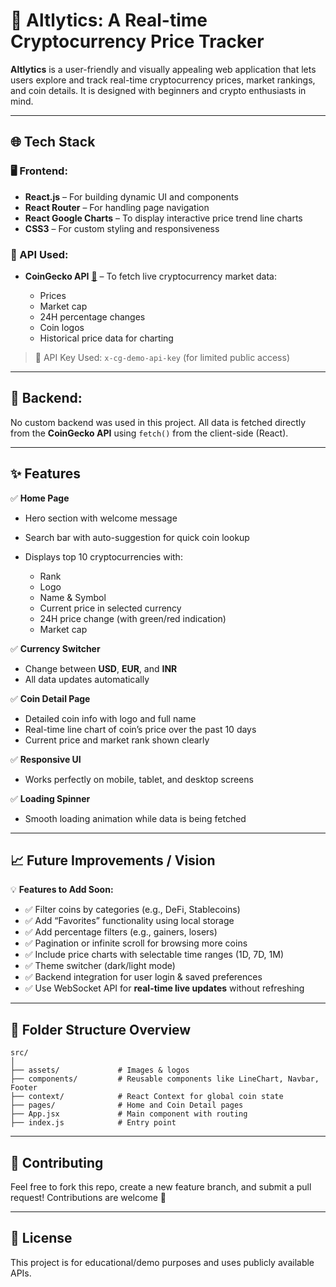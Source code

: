 # 🚀 Altlytics: A Real-time Cryptocurrency Price Tracker

**Altlytics** is a user-friendly and visually appealing web application that lets users explore and track real-time cryptocurrency prices, market rankings, and coin details. It is designed with beginners and crypto enthusiasts in mind.

---

## 🌐 Tech Stack

### 🖥️ Frontend:

* **React.js** – For building dynamic UI and components
* **React Router** – For handling page navigation
* **React Google Charts** – To display interactive price trend line charts
* **CSS3** – For custom styling and responsiveness

### 🔌 API Used:

* **CoinGecko API** [🔗](https://www.coingecko.com/en/api) – To fetch live cryptocurrency market data:

  * Prices
  * Market cap
  * 24H percentage changes
  * Coin logos
  * Historical price data for charting

> 🔐 API Key Used: `x-cg-demo-api-key` (for limited public access)

---

## 🔧 Backend:

No custom backend was used in this project.
All data is fetched directly from the **CoinGecko API** using `fetch()` from the client-side (React).

---

## ✨ Features

✅ **Home Page**

* Hero section with welcome message
* Search bar with auto-suggestion for quick coin lookup
* Displays top 10 cryptocurrencies with:

  * Rank
  * Logo
  * Name & Symbol
  * Current price in selected currency
  * 24H price change (with green/red indication)
  * Market cap

✅ **Currency Switcher**

* Change between **USD**, **EUR**, and **INR**
* All data updates automatically

✅ **Coin Detail Page**

* Detailed coin info with logo and full name
* Real-time line chart of coin’s price over the past 10 days
* Current price and market rank shown clearly

✅ **Responsive UI**

* Works perfectly on mobile, tablet, and desktop screens

✅ **Loading Spinner**

* Smooth loading animation while data is being fetched

---

## 📈 Future Improvements / Vision

💡 **Features to Add Soon:**

* ✅ Filter coins by categories (e.g., DeFi, Stablecoins)
* ✅ Add “Favorites” functionality using local storage
* ✅ Add percentage filters (e.g., gainers, losers)
* ✅ Pagination or infinite scroll for browsing more coins
* ✅ Include price charts with selectable time ranges (1D, 7D, 1M)
* ✅ Theme switcher (dark/light mode)
* ✅ Backend integration for user login & saved preferences
* ✅ Use WebSocket API for **real-time live updates** without refreshing

---

## 📂 Folder Structure Overview

```
src/
│
├── assets/             # Images & logos
├── components/         # Reusable components like LineChart, Navbar, Footer
├── context/            # React Context for global coin state
├── pages/              # Home and Coin Detail pages
├── App.jsx             # Main component with routing
├── index.js            # Entry point
```

---

## 🙌 Contributing

Feel free to fork this repo, create a new feature branch, and submit a pull request! Contributions are welcome 💙

---

## 📃 License

This project is for educational/demo purposes and uses publicly available APIs.




